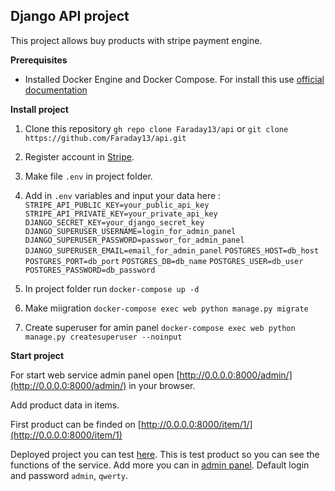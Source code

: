  ## Django API project
 
This project allows buy products with stripe payment engine.

**Prerequisites**

 - Installed Docker Engine and Docker Compose.	For install this use
   [official documentation](https://docs.docker.com/desktop/)

**Install project**

 1. Clone this repository
	`gh repo clone Faraday13/api` or
    `git clone https://github.com/Faraday13/api.git`

 2. Register account in [Stripe](https://stripe.com/).

 3. Make file `.env` in project folder.

 4. Add in `.env` variables and input your data here :
	`STRIPE_API_PUBLIC_KEY=your_public_api_key`
	`STRIPE_API_PRIVATE_KEY=your_private_api_key`
	`DJANGO_SECRET_KEY=your_django_secret_key`
	`DJANGO_SUPERUSER_USERNAME=login_for_admin_panel`
	`DJANGO_SUPERUSER_PASSWORD=passwor_for_admin_panel`
	`DJANGO_SUPERUSER_EMAIL=email_for_admin_panel`
	`POSTGRES_HOST=db_host`
	`POSTGRES_PORT=db_port`
	`POSTGRES_DB=db_name`
	`POSTGRES_USER=db_user`
	`POSTGRES_PASSWORD=db_password`

 5.  In project folder run `docker-compose up -d`

 6.  Make miigration 
 `docker-compose exec web python manage.py migrate`

 7.  Create superuser for amin panel 
`docker-compose exec web python manage.py createsuperuser --noinput`

**Start project**

For start web service admin panel open [http://0.0.0.0:8000/admin/](http://0.0.0.0:8000/admin/) in your browser. 

Add product data in items.

First product can be finded on [http://0.0.0.0:8000/item/1/](http://0.0.0.0:8000/item/1)

Deployed project you can test [here](https://api-faraday13.herokuapp.com/item/1/).
This is test product so you can see the functions of the service. Add more you can in [admin panel](https://api-faraday13.herokuapp.com/admin). Default login and password `admin`, `qwerty`.
